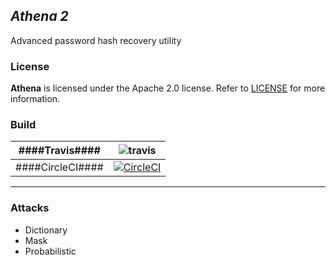 ## *Athena 2* ##
Advanced password hash recovery utility

### License ###
**Athena** is licensed under the Apache 2.0 license. Refer to [LICENSE](LICENSE) for more information.

### Build ###
| ####Travis####   | ![travis](https://travis-ci.org/ja-green/Athena-2.0.svg?branch=master) |
|----------|------------------------------------------------------------------------|
| ####CircleCI#### | [![CircleCI](https://circleci.com/gh/ja-green/Athena-2.0/tree/master.svg?style=svg)](https://circleci.com/gh/ja-green/Athena-2.0/tree/master)|

------------------------------------------------------------------------------------

### Attacks ###
- Dictionary
- Mask
- Probabilistic
